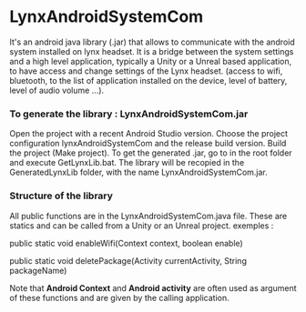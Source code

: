 # LynxAndroidSystemCom

It's an android java library (.jar) that allows to communicate with the android system installed on lynx headset.
It is a bridge between the system settings and a high level application, typically a Unity or a Unreal based application, to have
access and change settings of the Lynx headset. (access to wifi, bluetooth, to the list of application installed on the device,
level of battery, level of audio volume ...). 

### To generate the library : LynxAndroidSystemCom.jar
Open the project with a recent Android Studio version.
Choose the project configuration lynxAndroidSystemCom and the release build version. 
Build the project (Make project). 
To get the generated .jar, go to in the root folder and execute GetLynxLib.bat. 
The library will be recopied in the GeneratedLynxLib folder, with the name LynxAndroidSystemCom.jar. 

### Structure of the library
All public functions are in the LynxAndroidSystemCom.java file. 
These are statics and can be called from a Unity or an Unreal project. 
exemples : 

public static void enableWifi(Context context, boolean enable)

public static void deletePackage(Activity currentActivity, String packageName)

Note that **Android Context** and **Android activity** are often used as argument of these functions 
and are given by the calling application.
 
